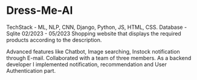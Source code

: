# Dress-Me-AI
TechStack - ML, NLP, CNN, Django, Python, JS, HTML, CSS.
Database - Sqlite
02/2023 - 05/2023
Shopping website that displays the required
products according to the description.

Advanced features like Chatbot, Image searching, Instock notification through E-mail.
Collaborated with a team of three members.
As a backend developer I implemented notification, recommendation and User Authentication 
part.
